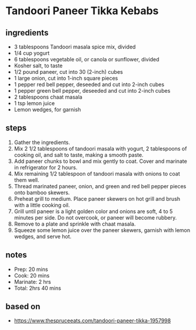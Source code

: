 # Tandoori Paneer Tikka Kebabs

## ingredients  
* 3 tablespoons Tandoori masala spice mix, divided
* 1/4 cup yogurt
* 6 tablespoons vegetable oil, or canola or sunflower, divided
* Kosher salt, to taste
* 1/2 pound paneer, cut into 30 (2-inch) cubes
* 1 large onion, cut into 1-inch square pieces
* 1 pepper red bell pepper, deseeded and cut into 2-inch cubes
* 1 pepper green bell pepper, deseeded and cut into 2-inch cubes
* 2 tablespoons chaat masala
* 1 tsp lemon juice
* Lemon wedges, for garnish

## steps
1. Gather the ingredients.  
2. Mix 2 1/2 tablespoons of tandoori masala with yogurt, 2 tablespoons of cooking oil, and salt to taste, making a smooth paste.
3. Add paneer chunks to bowl and mix gently to coat. Cover and marinate in refrigerator for 2 hours.
4. Mix remaining 1/2 tablespoon of tandoori masala with onions to coat them well.
5. Thread marinated paneer, onion, and green and red bell pepper pieces onto bamboo skewers.
6. Preheat grill to medium. Place paneer skewers on hot grill and brush with a little cooking oil.  
7. Grill until paneer is a light golden color and onions are soft, 4 to 5 minutes per side. Do not overcook, or paneer will become rubbery.
8. Remove to a plate and sprinkle with chaat masala.
9. Squeeze some lemon juice over the paneer skewers, garnish with lemon wedges, and serve hot.

## notes  
* Prep: 20 mins
* Cook: 20 mins
* Marinate: 2 hrs
* Total: 2hrs 40 mins

## based on  
* https://www.thespruceeats.com/tandoori-paneer-tikka-1957998

